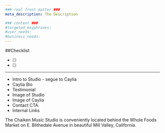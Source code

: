 ```yaml
---
### real front matter ###
meta_description: The Description

### context ###
#targeted_keyphrases:
#user_needs:
#business_needs:
---
```

##Checklist

- [ ]
- [ ]

---

- Intro to Studio - segue to Caylia
- Caylia Bio
- Testimonial
- Image of Studio
- Image of Caylia
- Contact CTA
- Internal Links

The Chaiken Music Studio is conveniently located behind the Whole Foods Market on E. Blithedale Avenue in beautiful Mill Valley, California.

<!---
The Caylia Chaiken Music Studio has a warm approach to teaching that is engaging and makes learning easy. Caylia shares her passion for music and helps guide her students in finding their own music inside themselves, giving them musical skills for life. Caylia uses a variety of piano teaching techniques, facilitating a learning experience from a diverse repertoire of popular, blues, and classical songs. From their first lesson, students will be able to sit down at the piano and play. Caylia’s voice coaching develops and opens the singer’s natural voice, as well as nurturing each student’s personal style.

Caylia Chaiken is a California State credentialed music teacher with a Bachelor of Arts in Music and a Masters in Education. She has taught general music and choral singing in both private and public schools, and has directed many musical theatre programs in the North Bay Area. In her studio, she teaches piano, singing, performance technique and songwriting.  Her varied teaching techniques help guide her students in discovering their own expressions and creativity through music.

Caylia Chaiken is an accomplished professional pianist, singer, and songwriter who loves sharing the joys of learning music with her students of any age.

At the Caylia Chaiken Music Studio
Singing is taught as an extension of one’s natural speaking voice – everyone can sing!
The singer learns breath control, pitch recognition, posture, vocal placement and  performance techniques that will bring their singing to a professional level.
Piano taught in kinesthetic method, featuring the Simply Music® Program, where muscle memory is retained, allowing the student to play a recognizable melody immediately.
The piano student will learn correct hand position, posture, rhythm and musicality, along with innate music theory.

-->

